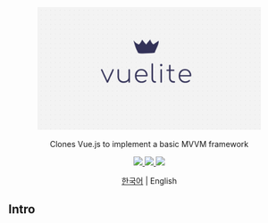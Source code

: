 <p align='center'>
  <img src='./img/logo.png' width='400'/>
</p>

<p align='center'>Clones Vue.js to implement a basic MVVM framework</p>

<p align='center'>
    <a href=''>
        <img src="https://img.shields.io/badge/deploy-YourAppURL-blue" />
    </a>
    <a href=''>
        <img src="https://img.shields.io/badge/CDN-Active-brightgreen" />
    </a>
    <a href=''>
        <img src="https://img.shields.io/npm/v/your-package-name" />
    </a>
</p>

<p align='center'>
   <a href='./README.md'>한국어</a> | English
</p>


## Intro